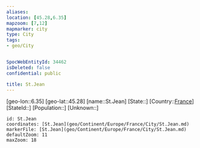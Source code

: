 ```yaml
---
aliases: 
location: [45.28,6.35]
mapzoom: [7,12] 
mapmarker: city 
type: City
tags:
- geo/City


SpocWebEntityId: 34462
isDeleted: false
confidential: public

title: St.Jean
---
```

[geo-lon::6.35]
[geo-lat::45.28]
[name::St.Jean]
[State::]
[Country::[France](geo/Continent/Europe/France.md)]
[StateId::]
[Population::]
[Unknown::]


```leaflet
id: St.Jean
coordinates: [St.Jean](geo/Continent/Europe/France/City/St.Jean.md)
markerFile: [St.Jean](geo/Continent/Europe/France/City/St.Jean.md)
defaultZoom: 11 
maxZoom: 18
```



